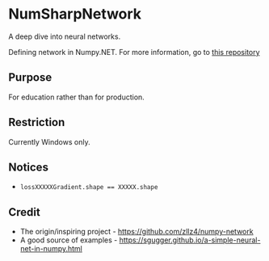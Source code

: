 # NumSharpNetwork

A deep dive into neural networks.

Defining network in Numpy.NET. For more information, go to [this repository](https://github.com/zllz4/numpy-network)

## Purpose

For education rather than for production.

## Restriction

Currently Windows only.

## Notices

- `lossXXXXXGradient.shape == XXXXX.shape` 

## Credit

- The origin/inspiring project - <https://github.com/zllz4/numpy-network>
- A good source of examples - <https://sgugger.github.io/a-simple-neural-net-in-numpy.html>
